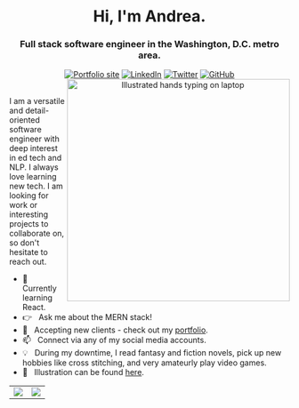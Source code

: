 <div align="center">

<h1>Hi, I'm Andrea.</h1>

<div>
<h3>Full stack software engineer in the Washington, D.C. metro area.</h3>

<div>
<a href="https://andreapang.netlify.app/"><img src="https://img.shields.io/badge/-Portfolio-003366?style=for-the-badge" alt="Portfolio site" /></a>
<a href="https://www.linkedin.com/in/andreapang/"><img src="https://img.shields.io/badge/-LinkedIn-003366?style=for-the-badge&logo=linkedin&logoColor=white" alt="LinkedIn" /></a>
<a href="https://twitter.com/andiedoescode"><img src="https://img.shields.io/badge/-Twitter-003366?style=for-the-badge&logo=twitter&logoColor=white" alt="Twitter" /></a>
<a href="https://github.com/andiedoescode"><img src="https://img.shields.io/badge/-Github-003366?style=for-the-badge&logo=github&logoColor=white" alt="GitHub" /></a>
</div>

<img align="right" height="400px" src="https://user-images.githubusercontent.com/98671035/180629469-5fdb03cc-62a6-4bf6-8c59-a540aa0b48d5.gif" alt="Illustrated hands typing on laptop"/>

<div align="left">
&nbsp;
<p>I am a versatile and detail-oriented software engineer with deep interest in ed tech and NLP. I always love learning new tech. I am looking for work or interesting projects to collaborate on, so don't hesitate to reach out.</p>

- 🌱 &nbsp; Currently learning React.
- 👉 &nbsp; Ask me about the MERN stack!
- 💼 &nbsp; Accepting new clients - check out my [portfolio](https://andreapang.netlify.app/).
- 📫 &nbsp; Connect via any of my social media accounts.
- 💡 &nbsp; During my downtime, I read fantasy and fiction novels, pick up new hobbies like cross stitching, and very amateurly play video games.
- 🎨 &nbsp; Illustration can be found <a href="https://storyset.com/communication">here</a>.

</div>
</div>
</div>

<div align="center">
<table>
<tr>
<td>
<a href="https://github.com/andiedoescode/andiedoescode">
<img align="center" src="https://github-readme-stats.vercel.app/api?username=andiedoescode&theme=vue-dark&show_icons=true&hide=stars&count_private=true">
</a>
</td>
<td>
<a href="https://github.com/andiedoescode/andiedoescode">
<img align="center" src="https://github-readme-stats.vercel.app/api/top-langs/?username=andiedoescode&layout=compact&theme=vue-dark&hide=scss">
</a>
</td>
</tr>
</table>
</div>
